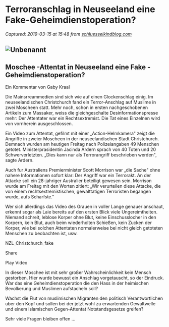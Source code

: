 # Terroranschlag in Neuseeland eine Fake-Geheimdienstoperation?

_Captured: 2019-03-15 at 15:48 from [schluesselkindblog.com](https://schluesselkindblog.com/2019/03/15/terroranschlag-in-neuseeland-eine-fake-geheimdienstoperation/)_

## ![Unbenannt](https://schluesselkindblog.files.wordpress.com/2019/03/unbenannt.jpg)

## Moschee -Attentat in Neuseeland eine Fake - Geheimdienstoperation? 

Ein Kommentar von Gaby Kraal

Die Mainsrreammedien sind sich wie auf einen Glockenschlag einig. Im neuseelandischen Christchurch fand ein Terror-Anschlag auf Muslime in zwei Moscheen statt. Mehr noch, schon in ersten nachgeschobenen Artikeln zum Massaker, weiss die gleichgeschalte Desinformationspresse mehr: Der Attentater war ein Rechtsextremist. Die Tat eines Einzelnen wird von vornherein ausgeschlossen.

Ein Video zum Attentat, gefilmt mit einer „Action-Helmkamera" zeigt die Angriffe in zweier Moscheen in der neuseelandischen Stadt Christchurch. Demnach wurden am heutigen Freitag nach Polizeiangaben 49 Menschen getotet. Ministerprasidentin Jacinda Ardern sprach von 40 Toten und 20 Schwerverletzten. „Dies kann nur als Terrorangriff beschrieben werden", sagte Ardern.

Auch fur Australiens Premierminister Scott Morrison war „die Sache" ohne nahere Informationen sofort klar: Der Angriff war ein Terrorakt. An der Attacke soll ein 28-jahriger Australier beteiligt gewesen sein. Morrison wurde am Freitag mit den Worten zitiert: „Wir verurteilen diese Attacke, die von einem rechtsextremistischen, gewalttatigen Terroristen begangen wurde, aufs Scharfste."

Wer sich allerdings das Video des Grauen in voller Lange genauer anschaut, erkennt sogar als Laie bereits auf den ersten Blick viele Ungereimtheiten. Niemand schreit, leblose Korper ohne Blut, keine Einschusslocher in den Korpern, kein Blut, auch beim wiederholten Schießen, kein Zucken der Korper, wie bei solchen Attentaten normalerweise bei nicht gleich getoteten Menschen zu beobachten ist, usw.

NZL_Christchurch_fake

Share

Play Video

In dieser Moschee ist mit sehr großer Wahrscheinlichkeit kein Mensch gestorben. Hier wurde bewusst ein Anschlag vorgetauscht, so der Eindruck. War das eine Geheimdienstoperation die den Hass in der heimischen Bevolkerung und Muslimen aufstacheln soll?

Wachst die Flut von muslimischen Migranten den politisch Verantwortlichen uber den Kopf und sollen bei der jetzt wohl zu erwartenden Gewaltwelle und einem islamischen Gegen-Attentat Notstandsgesetze greifen?

Sehr viele Fragen bleiben offen …
